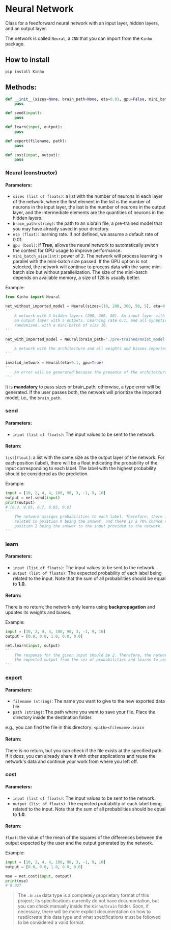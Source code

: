 # Neural Network
Class for a feedforward neural network with an input layer, hidden layers, and an output layer.

The network is called `Neural`, a `CNN` that you can import from the `Kinho` package.

## How to install
```
pip install Kinho
```

## Methods:
```py
def __init__(sizes=None, brain_path=None, eta=0.01, gpu=False, mini_batch_size=1):
    pass

def send(input):
    pass

def learn(input, output):
    pass

def export(filename, path):
    pass

def cost(input, output):
    pass
```

### Neural (constructor)

#### Parameters:
- `sizes (list of floats)`: a list with the number of neurons in each layer of the network, where the first element in the list is the number of neurons in the input layer, the last is the number of neurons in the output layer, and the intermediate elements are the quantities of neurons in the hidden layers.
- `brain_path(string)`: the path to an x.brain file, a pre-trained model that you may have already saved in your directory.
- `eta (float)`: learning rate. If not defined, we assume a default rate of 0.01.
- `gpu (bool)`: if **True**, allows the neural network to automatically switch the context for GPU usage to improve performance.
- `mini_batch_size(int)`: power of 2. The network will process learning in parallel with the mini-batch size passed. If the GPU option is not selected, the network will continue to process data with the same mini-batch size but without parallelization. The size of the mini-batch depends on available memory, a size of 128 is usually better.

Example:
```py
from Kinho import Neural

net_without_imported_model = Neural(sizes=[10, 200, 300, 50, 5], eta=0.1, gpu=True, mini_batch_size=16)
'''
    A network with 3 hidden layers (200, 300, 50). An input layer with 10 inputs and,
    an output layer with 5 outputs. Learning rate 0.1, and all synaptic weights
    randomized, with a mini-batch of size 16. 
'''

net_with_imported_model = Neural(brain_path='./pre-trained/mnist_model.brain', eta=0.1, gpu=True)
'''
    A network with the architecture and all weights and biases imported from a previously trained model inside the <brain_path>.
'''

invalid_network = Neural(eta=0.1, gpu=True)
'''
    An error will be generated because the presence of the architecture (sizes) or pre-trained model (brain_path) is required.
'''
```

It is __mandatory__ to pass sizes or brain_path; otherwise, a type error will be generated. If the user passes both, the network will prioritize the imported model, i.e., the `brain_path`.

### send

#### Parameters:
- `input (list of floats)`: The input values to be sent to the network.

#### Return:
`list[float]`: a list with the same size as the output layer of the network. For each position (label), there will be a float indicating the probability of the input corresponding to each label. The label with the highest probability should be considered as the prediction.

Example:
```py
input = [10, 2, 4, 4, 100, 90, 3, -1, 9, 10]
output = net.send(input)
print(output)
# [0.2, 0.05, 0.7, 0.05, 0.0]
'''
    The network assigns probabilities to each label. Therefore, there is a 20% chance of the label
    related to position 0 being the answer, and there is a 70% chance of the label related to
    position 2 being the answer to the input provided to the network.
'''
```

### learn

#### Parameters:
- `input (list of floats)`: The input values to be sent to the network.
- `output (list of floats)`: The expected probability of each label being related to the input. Note that the sum of all probabilities should be equal to __1.0.__

#### Return:
There is no return; the network only learns using __backpropagation__ and updates its weights and biases.

Example:
```py
input = [10, 2, 4, 4, 100, 90, 3, -1, 9, 10]
output = [0.0, 0.0, 1.0, 0.0, 0.0]

net.learn(input, output)
'''
    The response for the given input should be 2. Therefore, the network receives
    the expected output from the sea of probabilities and learns to reduce the error.
'''
```

### export

#### Parameters:
- `filename (string)`: The name you want to give to the new exported data file.
- `path (string)`: The path where you want to save your file. Place the directory inside the destination folder.

e.g., you can find the file in this directory: `<path><filename>.brain`

#### Return:
There is no return, but you can check if the file exists at the specified path. If it does, you can already share it with other applications and reuse the network's data and continue your work from where you left off.

### cost

#### Parameters:
- `input (list of floats)`:  The input values to be sent to the network.
- `output (list of floats)`:  The expected probability of each label being related to the input. Note that the sum of all probabilities should be equal to __1.0__.

#### Return:
`float`: the value of the mean of the squares of the differences between the output expected by the user and the output generated by the network.

Example:
```py
input = [10, 2, 4, 4, 100, 90, 3, -1, 9, 10]
output = [0.0, 0.0, 1.0, 0.0, 0.0]

mse = net.cost(input, output)
print(mse)
# 0.027
```

> The `.brain` data type is a completely proprietary format of this project; its specifications currently do not have documentation, but you can check manually inside the `Kinho/brain` folder. Soon, if necessary, there will be more explicit documentation on how to read/create this data type and what specifications must be followed to be considered a valid format.
